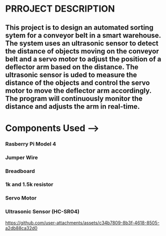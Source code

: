 <h1> PRROJECT DESCRIPTION </h1>
<h2> This project is to design an automated sorting sytem for a conveyor belt in a smart
warehouse. The system uses an ultrasonic sensor to detect the distance of objects moving on
the conveyor belt and a servo motor to adjust the position of a deflector arm based on the
distance. The ultrasonic sensor is uded to measure the distance
of the objects and control the servo motor to move the deflector arm accordingly. The program will continuously monitor the distance and adjusts the arm in real-time.</h2>

<h1> Components Used --> </h1>

<h3> Rasberry Pi Model 4 </h3>  
<h3> Jumper Wire </h3>
<h3> Breadboard </h3>
<h3> 1k and 1.5k resistor </h3>
<h3> Servo Motor </h3>
<h3> Ultrasonic Sensor (HC-SR04) </h3>


https://github.com/user-attachments/assets/c34b7809-8b3f-4618-8505-a2db88ca32d0
